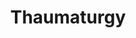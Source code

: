 ---
title: "Thaumaturgy"
permalink: /spells/thaumaturgy/
tags:
  - Spell
available_for:
  - Cleric
level: "Cantrip"
school: "Transmutation"
range: "30 ft"
comp:
  - V
duration: "1 minute"
description: |
  You manifest a minor wonder, a sign of supernatural power, within range. You create one of the following magical effects within range.

  - Your voice booms up to three times as loud as normal for 1 minute.

  - You cause flames to flicker, brighten, dim, or change color for 1 minute.

  - You cause harmless tremors in the ground for 1 minute.

  - You create an instantaneous sound that originates from a point of your choice within range, such as a rumble of thunder, the cry of a raven, or ominous whispers.

  - You instantaneously cause an unlocked door or window to fly open or slam shut.

  - You alter the appearance of your eyes for 1 minute.

  If you cast this spell multiple times, you can have up to three of its 1-minute effects active at a time, and you can dismiss such an effect as an action.
excerpt: "You manifest a minor wonder, a sign of supernatural power, within range."
source: "Basic Rules"
---
